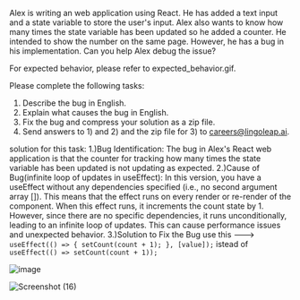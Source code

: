 Alex is writing an web application using React. He has added a text input and a state variable to store the user's input. Alex also wants to know how many times the state variable has been updated so he added a counter. He intended to show the number on the same page. However, he has a bug in his implementation. Can you help Alex debug the issue?


For expected behavior, please refer to expected_behavior.gif.


Please complete the following tasks:
1) Describe the bug in English.
2) Explain what causes the bug in English.
3) Fix the bug and compress your solution as a zip file.
4) Send answers to 1) and 2) and the zip file for 3) to careers@lingoleap.ai.


solution for this task:
1.)Bug Identification:
The bug in Alex's React web application is that the counter for tracking how many times the state variable has been updated is not updating as expected.
2.)Cause of Bug(infinite loop of updates in useEffect):
In this version, you have a useEffect without any dependencies specified (i.e., no second argument array []). This means that the effect runs on every render or re-render of the component.
When this effect runs, it increments the count state by 1. However, since there are no specific dependencies, it runs unconditionally, leading to an infinite loop of updates. This can cause performance issues and unexpected behavior. 
3.)Solution to Fix the Bug
use this ---> `useEffect(() => { setCount(count + 1); }, [value]);` istead of `useEffect(() => setCount(count + 1));`

![image](https://github.com/rohit162/LeapLingoAiTask/assets/54887902/292e4305-cf21-4741-8d14-0ba50a1ff8fc)

![Screenshot (16)](https://github.com/rohit162/LeapLingoAiTask/assets/54887902/020b9caf-6c28-4b10-a00c-f8381fb32831)
